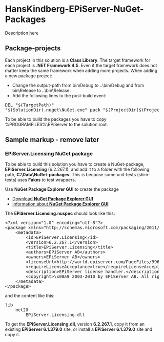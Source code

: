 HansKindberg-EPiServer-NuGet-Packages
=====================================
Description here

Package-projects
----------------
Each project in this solution is a **Class Library**. The target framework for each project is **.NET Framework 4.5**. Even if the target framework does not matter keep the same framework when adding more projects.
When adding a new package project:
* Change the output-path from bin\Debug to ..\bin\Debug and from bin\Release to ..\bin\Release.
* Add the following lines to the post-build event:
<pre>
DEL "$(TargetPath)"
"$(SolutionDir).nuget\NuGet.exe" pack "$(ProjectDir)$(ProjectName).nuspec" -Properties Configuration=$(ConfigurationName) -Version "X.X.X.X"
</pre>

To be able to build the packages you have to copy %PROGRAMFILES%\EPiServer to the solution root.





Sample markup - remove later
----------------------------
### EPiServer.Licensing NuGet package
To be able to build this solution you have to create a NuGet-package, **EPiServer.Licensing** (6.2.267.1), and add it to a folder with the following path, **C:\Data\NuGet-packages**. This is because some unit-tests (shim-tests) uses **Fakes** to test wrappers.

Use **NuGet Package Explorer GUI** to create the package
* [Download **NuGet Package Explorer GUI**](http://nuget.codeplex.com/downloads/get/clickOnce/NuGetPackageExplorer.application?releaseId=59864&ProjectName=nuget)
* [Information about **NuGet Package Explorer GUI**](http://docs.nuget.org/docs/creating-packages/using-a-gui-to-build-packages)

The **EPiServer.Licensing.nuspec** should look like this:
<pre>
&lt;?xml version="1.0" encoding="utf-8"?&gt;
&lt;package xmlns="http://schemas.microsoft.com/packaging/2011/08/nuspec.xsd"&gt;
    &lt;metadata&gt;
        &lt;id&gt;EPiServer.Licensing&lt;/id&gt;
        &lt;version&gt6.2.267.1&lt;/version&gt;
        &lt;title&gtEPiServer.Licensing&lt/title&gt;
        &lt;authors&gt;EPiServer AB&lt;/authors&gt;
        &lt;owners&gt;EPiServer AB&lt;/owners&gt;
        &lt;licenseUrl&gt;http://world.episerver.com/PageFiles/99654/EPiServer EULA.txt&lt;/licenseUrl&gt;
        &lt;requireLicenseAcceptance&gt;true&lt;/requireLicenseAcceptance&gt;
        &lt;description&gt;EPiServer license handler.&lt;/description&gt;
        &lt;copyright&gt;\x00a9 2003-2010 by EPiServer AB. All rights reserved&lt;/copyright&gt;
    &lt;/metadata&gt;
&lt;/package&gt;
</pre>

and the content like this:
<pre>
lib
    net20
        EPiServer.Licensing.dll
</pre>

To get the **EPiServer.Licensing.dll**, version **6.2.267.1**, copy it from an existing **EPiServer 6.1.379.0** site, or install a **EPiServer 6.1.379.0** site and copy it.
